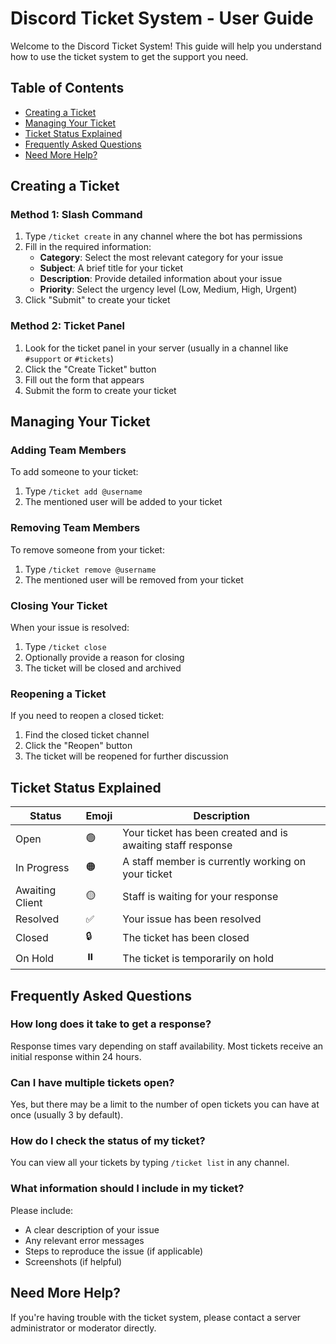 # Discord Ticket System - User Guide

Welcome to the Discord Ticket System! This guide will help you understand how to use the ticket system to get the support you need.

## Table of Contents
- [Creating a Ticket](#creating-a-ticket)
- [Managing Your Ticket](#managing-your-ticket)
- [Ticket Status Explained](#ticket-status-explained)
- [Frequently Asked Questions](#frequently-asked-questions)
- [Need More Help?](#need-more-help)

## Creating a Ticket

### Method 1: Slash Command
1. Type `/ticket create` in any channel where the bot has permissions
2. Fill in the required information:
   - **Category**: Select the most relevant category for your issue
   - **Subject**: A brief title for your ticket
   - **Description**: Provide detailed information about your issue
   - **Priority**: Select the urgency level (Low, Medium, High, Urgent)
3. Click "Submit" to create your ticket

### Method 2: Ticket Panel
1. Look for the ticket panel in your server (usually in a channel like `#support` or `#tickets`)
2. Click the "Create Ticket" button
3. Fill out the form that appears
4. Submit the form to create your ticket

## Managing Your Ticket

### Adding Team Members
To add someone to your ticket:
1. Type `/ticket add @username`
2. The mentioned user will be added to your ticket

### Removing Team Members
To remove someone from your ticket:
1. Type `/ticket remove @username`
2. The mentioned user will be removed from your ticket

### Closing Your Ticket
When your issue is resolved:
1. Type `/ticket close`
2. Optionally provide a reason for closing
3. The ticket will be closed and archived

### Reopening a Ticket
If you need to reopen a closed ticket:
1. Find the closed ticket channel
2. Click the "Reopen" button
3. The ticket will be reopened for further discussion

## Ticket Status Explained

| Status | Emoji | Description |
|--------|-------|-------------|
| Open | 🟢 | Your ticket has been created and is awaiting staff response |
| In Progress | 🟠 | A staff member is currently working on your ticket |
| Awaiting Client | 🟡 | Staff is waiting for your response |
| Resolved | ✅ | Your issue has been resolved |
| Closed | 🔒 | The ticket has been closed |
| On Hold | ⏸️ | The ticket is temporarily on hold |

## Frequently Asked Questions

### How long does it take to get a response?
Response times vary depending on staff availability. Most tickets receive an initial response within 24 hours.

### Can I have multiple tickets open?
Yes, but there may be a limit to the number of open tickets you can have at once (usually 3 by default).

### How do I check the status of my ticket?
You can view all your tickets by typing `/ticket list` in any channel.

### What information should I include in my ticket?
Please include:
- A clear description of your issue
- Any relevant error messages
- Steps to reproduce the issue (if applicable)
- Screenshots (if helpful)

## Need More Help?
If you're having trouble with the ticket system, please contact a server administrator or moderator directly.
